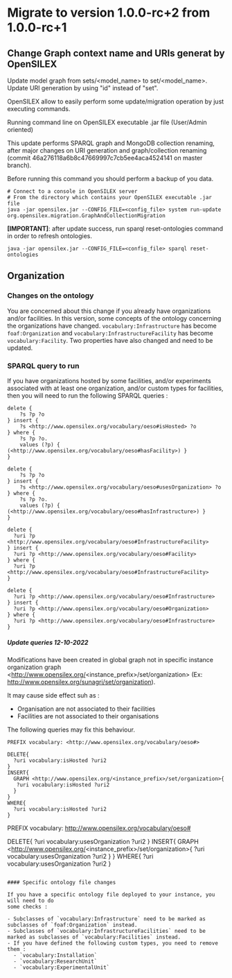 # Migrate to version 1.0.0-rc+2 from 1.0.0-rc+1

## Change Graph context name and URIs generat by OpenSILEX

Update model graph from sets/<model_name> to set/<model_name>. Update URI generation by using "id" instead of "set".

OpenSILEX allow to easily perform some update/migration operation by just executing commands.

Running command line on OpenSILEX executable .jar file (User/Admin oriented)

This update performs SPARQL graph and MongoDB collection renaming, after major changes on URI generation and graph/collection renaming (commit 46a276118a6b8c47669997c7cb5ee4aca4524141 on master branch).

Before running this command you should perform a backup of you data.

```
# Connect to a console in OpenSILEX server
# From the directory which contains your OpenSILEX executable .jar file
java -jar opensilex.jar --CONFIG_FILE=<config_file> system run-update org.opensilex.migration.GraphAndCollectionMigration

```

**[IMPORTANT]**: after update success, run sparql reset-ontologies command in order to refresh ontologies.

```
java -jar opensilex.jar --CONFIG_FILE=<config_file> sparql reset-ontologies
```

## Organization

### Changes on the ontology

You are concerned about this change if you already have organizations and/or facilities.
In this version, some concepts of the ontology concerning the organizations have changed.
`vocabulary:Infrastructure` has become `foaf:Organization` and `vocabulary:InfrastructureFacility`
has become `vocabulary:Facility`. Two properties have also changed and need to be updated.

### SPARQL query to run

If you have organizations hosted by some facilities, and/or experiments associated with
at least one organization, and/or custom types for facilities, then you will need to run the following
SPARQL queries :

```sparql
delete {
    ?s ?p ?o
} insert {
    ?s <http://www.opensilex.org/vocabulary/oeso#isHosted> ?o
} where {
    ?s ?p ?o.
    values (?p) { (<http://www.opensilex.org/vocabulary/oeso#hasFacility>) }
}

delete {
    ?s ?p ?o
} insert {
    ?s <http://www.opensilex.org/vocabulary/oeso#usesOrganization> ?o
} where {
    ?s ?p ?o.
    values (?p) { (<http://www.opensilex.org/vocabulary/oeso#hasInfrastructure>) }
}

delete {
  ?uri ?p <http://www.opensilex.org/vocabulary/oeso#InfrastructureFacility>
} insert {
  ?uri ?p <http://www.opensilex.org/vocabulary/oeso#Facility>
} where {
  ?uri ?p <http://www.opensilex.org/vocabulary/oeso#InfrastructureFacility>
}

delete {
  ?uri ?p <http://www.opensilex.org/vocabulary/oeso#Infrastructure>
} insert {
  ?uri ?p <http://www.opensilex.org/vocabulary/oeso#Organization>
} where {
  ?uri ?p <http://www.opensilex.org/vocabulary/oeso#Infrastructure>
}
```

##### Update queries 12-10-2022

Modifications have been created in global graph not in specific instance organization graph <http://www.opensilex.org/<instance_prefix>/set/organization> (Ex: <http://www.opensilex.org/sunagri/set/organization>).

It may cause side effect suh as :

- Organisation are not associated to their facilities
- Facilities are not associated to their organisations

The following queries may fix this behaviour.

```
PREFIX vocabulary: <http://www.opensilex.org/vocabulary/oeso#>
 
DELETE{
  ?uri vocabulary:isHosted ?uri2
}
INSERT{
  GRAPH <http://www.opensilex.org/<instance_prefix>/set/organization>{
   ?uri vocabulary:isHosted ?uri2
  }
}
WHERE{
  ?uri vocabulary:isHosted ?uri2
}

```

PREFIX vocabulary: <http://www.opensilex.org/vocabulary/oeso#>

DELETE{
  ?uri vocabulary:usesOrganization ?uri2
}
INSERT{
  GRAPH <http://www.opensilex.org/<instance_prefix>/set/organization>{
   ?uri vocabulary:usesOrganization ?uri2
  }
}
WHERE{
  ?uri vocabulary:usesOrganization ?uri2
}

```

#### Specific ontology file changes

If you have a specific ontology file deployed to your instance, you will need to do
some checks :

- Subclasses of `vocabulary:Infrastructure` need to be marked as subclasses of `foaf:Organization` instead.
- Subclasses of `vocabulary:InfrastructureFacilities` need to be marked as subclasses of `vocabulary:Facilities` instead.
- If you have defined the following custom types, you need to remove them :
  - `vocabulary:Installation`
  - `vocabulary:ResearchUnit`
  - `vocabulary:ExperimentalUnit`
